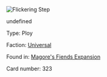 
![Flickering Step](https://warhammerunderworlds.com/wp-content/uploads/sites/6/2018/03/323_ENG.png)

undefined

Type: Ploy

Faction: [Universal](/factions/universal.md)

Found in: [Magore's Fiends Expansion](/locations/magores-fiends-expansion.md)

Card number: 323
